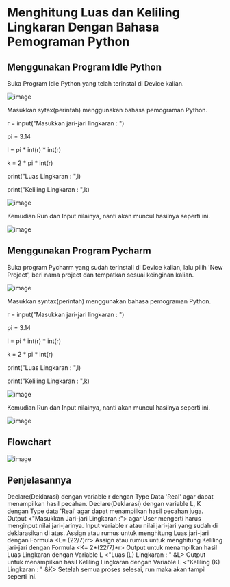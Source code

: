 # Menghitung Luas dan Keliling Lingkaran Dengan Bahasa Pemograman Python #
 
## Menggunakan Program Idle Python ##

Buka Program Idle Python yang telah terinstal di Device kalian.

![image](https://user-images.githubusercontent.com/115479782/198916612-817dabeb-f989-4964-b6ca-1e5a6054c928.png)

Masukkan sytax(perintah) menggunakan bahasa pemograman Python.

r = input("Masukkan jari-jari lingkaran : ")

pi = 3.14

l = pi * int(r) * int(r)

k = 2 * pi * int(r)

print("Luas Lingkaran : ",l)

print("Keliling Lingkaran : ",k)

![image](https://user-images.githubusercontent.com/115479782/198916770-c37e1aa8-121f-4aa2-8be0-3c2f791fc723.png)

Kemudian Run dan Input nilainya, nanti akan muncul hasilnya seperti ini.

![image](https://user-images.githubusercontent.com/115479782/198916818-a352d984-b934-4a51-88e2-6a45a2df0f45.png)

## Menggunakan Program Pycharm ##

Buka program Pycharm yang sudah terinstall di Device kalian, lalu pilih 'New Project', beri nama project dan tempatkan sesuai keinginan kalian.

![image](https://user-images.githubusercontent.com/115479782/198916966-f5a835c2-20ed-4969-9852-82289e62e2ee.png)

Masukkan syntax(perintah) menggunakan bahasa pemograman Python.

r = input("Masukkan jari-jari lingkaran : ")

pi = 3.14

l = pi * int(r) * int(r)

k = 2 * pi * int(r)

print("Luas Lingkaran : ",l)

print("Keliling Lingkaran : ",k)

![image](https://user-images.githubusercontent.com/115479782/198917008-c2db6f97-1382-48db-b843-f0adaf80d2a8.png)

Kemudian Run dan Input nilainya, nanti akan muncul hasilnya seperti ini.

![image](https://user-images.githubusercontent.com/115479782/198917065-9380f558-517c-424b-8c0e-6f97f70996b9.png)

## Flowchart ##

![image](https://user-images.githubusercontent.com/115479782/198917231-fba0ae29-0a22-4cfb-b4c3-4aa6c8f5cf2c.png)

## Penjelasannya ##
Declare(Deklarasi) dengan variable r dengan Type Data 'Real' agar dapat menampilkan hasil pecahan.
Declare(Deklarasi) dengan variable L, K dengan Type data 'Real' agar dapat menampilkan hasil pecahan juga.
Output <"Masukkan Jari-jari Lingkaran :"> agar User mengerti harus menginput nilai jari-jarinya.
Input variable r atau nilai jari-jari yang sudah di deklarasikan di atas.
Assign atau rumus untuk menghitung Luas jari-jari dengan Formula <L= (22/7)rr>
Assign atau rumus untuk menghitung Keliling jari-jari dengan Formula <K= 2*(22/7)*r>
Output untuk menampilkan hasil Luas Lingkaran dengan Variable L <"Luas (L) Lingkaran : " &L>
Output untuk menampilkan hasil Keliling Lingkaran dengan Variable L <"Keliling (K) Lingkaran : " &K>
Setelah semua proses selesai, run maka akan tampil seperti ini.
